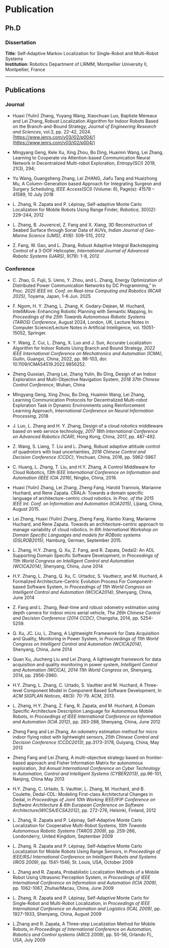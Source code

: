 # Publication

## Ph.D

### Dissertation

**Title**: Self-Adaptive Markov Localization for Single-Robot and Multi-Robot Systems  
**Institution**: Robotics Department of LIRMM, Montpellier University II, Montpellier, France

---

## Publications

### Journal

- Huaxi (Yulin) Zhang, Yuyang Wang, Xiaochuan Luo, Baptiste Mereaux and Lei Zhang, Robust Localization Algorithm for Indoor Robots Based on the Branch-and-Bound Strategy, *Journal of Engineering Research and Sciences*, vol.3, pp. 22-42, 2024. [https://www.jenrs.com/v03/i02/p004/](https://www.jenrs.com/v03/i02/p004/)

- Mingyang Geng, Kele Xu, Xing Zhou, Bo Ding, Huaimin Wang, Lei Zhang, Learning to Cooperate via Attention-based Communication Neural Network in Decentralized Multi-robot Exploration, *Entropy*(SCI) 2019, 21(3), 294;

- Yu Wang, Guangsheng Zhang, Lei ZHANG, Jiafu Tang and Huaizhong Mu, A Column-Generation based Approach for Integrating Surgeon and Surgery Scheduling, *IEEE Access*(SCI) (Volume: 6), Page(s): 41578 – 41589, 10 July 2018

- L. Zhang, R. Zapata and P. Lépinay, Self-adaptive Monte Carlo Localization for Mobile Robots Using Range Finder, *Robotica*, 30(02): 229–244, 2012

- L. Zhang, B. Jouvencel, Z. Fang and X. Xiang, 3D Reconstruction of Seabed Surface through Sonar Data of AUVs, *Indian Journal of Geo-Marine Science (IJMS)*, 41(6): 509-515, 2012

- Z. Fang, W. Gao, and L. Zhang, Robust Adaptive Integral Backstepping Control of a 3-DOF Helicopter, *International Journal of Advanced Robotic Systems (IJARS)*, 9(79): 1-8, 2012

### Conference

- C. Zhao, G. Fujii, S. Ueno, Y. Zhou, and L. Zhang, Energy Optimization of Distributed Power Communication Networks by DC Programming,” in *Proc. 2025 IEEE Int. Conf. on Real-time Computing and Robotics (RCAR 2025)*, Toyama, Japan, 1–6 Jun. 2025

- F. Ngom, H. Y. Zhang, L. Zhang, K. Godary-Dejean, M. Huchard, IntelliMove: Enhancing Robotic Planning with Semantic Mapping, In: *Proceedings of the 25th Towards Autonomous Robotic Systems (TAROS) Conference*, August 2024, London, UK, Lecture Notes in Computer Science/Lecture Notes in Artificial Intelligence, vol. 15051-15052, Springer.

- Y. Wang, Z. Cui, L. Zhang, X. Luo and J. Sun, Accurate Localization Algorithm for Indoor Robots Using Branch and Bound Strategy, *2022 IEEE International Conference on Mechatronics and Automation (ICMA)*, Guilin, Guangxi, China, 2022, pp. 98-103, doi: 10.1109/ICMA54519.2022.9856252.

- Zheng Guoxian, Zhang Lei, Zhang Yulin, Bo Ding, Design of an Indoor Exploration and Multi-Objective Navigation System, *2018 37th Chinese Control Conference*, Wuhan, China

- Mingyang Geng, Xing Zhou, Bo Ding, Huaimin Wang, Lei Zhang, Learning Communication Protocols for Decentralized Multi-robot Exploration Task in Dynamic Environments using Reinforcement Learning Approach, *International Conference on Neural Information Processing*, 2018

- J. Luo, L. Zhang and H. Y. Zhang, Design of a cloud robotics middleware based on web service technology, *2017 18th International Conference on Advanced Robotics (ICAR)*, Hong Kong, China, 2017, pp. 487-492.

- Z. Wang, S. Liang, T. Liu and L. Zhang, Robust adaptive attitude control of quadrotors with load uncertainties, *2016 Chinese Control and Decision Conference (CCDC)*, Yinchuan, China, 2016, pp. 5962-5967.

- C. Huang, L. Zhang, T. Liu, and H.Y. Zhang, A Control Middleware for Cloud Robotics, *13th IEEE International Conference on Information and Automation (IEEE ICIA 2016)*, Ningbo, China, 2016.

- Huaxi (Yulin) Zhang, Lei Zhang, Zheng Fang, Harold Trannois, Marianne Huchard, and Rene Zapata. CRALA: Towards a domain specific language of architecture-centric cloud robotics. In *Proc. of the 2015 IEEE Int. Conf. on Information and Automation (ICIA2015)*, Lijiang, China, August 2015.

- Lei Zhang, Huaxi (Yulin) Zhang, Zheng Fang, Xianbo Xiang, Marianne Huchard, and Rene Zapata. Towards an architecture-centric approach to manage variability of cloud robotics. In *6th International Workshop on Domain Specific Languages and models for ROBotic systems (DSLROB2015)*, Hamburg, German, September 2015.

- L. Zhang, H.Y. Zhang, Q. Xu, Z. Fang, and R. Zapata, Dedal2: An ADL Supporting Domain Specific Software Development, in *Proceedings of 11th World Congress on Intelligent Control and Automation (WCICA2014)*, Shenyang, China, June 2014

- H.Y. Zhang, L. Zhang, Q. Xu, C. Urtadoz, S. Vauttierz, and M. Huchard, A Formalized Architecture-Centric Evolution Process For Component-based Software System, in *Proceedings of 11th World Congress on Intelligent Control and Automation (WCICA2014)*, Shenyang, China, June 2014

- Z. Fang and L. Zhang, Real-time and robust odometry estimation using depth camera for indoor micro aerial vehicle, *The 26th Chinese Control and Decision Conference (2014 CCDC)*, Changsha, 2014, pp. 5254-5259.

- Q. Xu, JC. Liu, L. Zhang, A Lightweight Framework for Data Acquisition and Quality, Monitoring in Power System, in *Proceedings of 11th World Congress on Intelligent Control and Automation (WCICA2014)*, Shenyang, China, June 2014

- Quan Xu, Jiucheng Liu and Lei Zhang, A lightweight framework for data acquisition and quality monitoring in power system, *Intelligent Control and Automation (WCICA), 2014 11th World Congress on*, Shenyang, 2014, pp. 2956-2960.

- H.Y. Zhang, L. Zhang, C. Urtado, S. Vauttier and M. Huchard, A Three-level Component Model in Component Based Software Development, In *ACM SIGPLAN Notices*, 48(3): 70-79. ACM, 2013.

- L. Zhang, H.Y. Zhang, Z. Fang, R. Zapata, and M. Huchard, A Domain Specific Architecture Description Language for Autonomous Mobile Robots, in *Proceedings of IEEE International Conference on Information and Automation (ICIA 2012)*, pp. 283-288, Shenyang, China, June 2012

- Zheng Fang and Lei Zhang, An odometry estimation method for micro indoor flying robot with lightweight sensors, *25th Chinese Control and Decision Conference (CCDC2013)*, pp.3173-3178, Guiyang, China, May 2013

- Zheng Fang and Lei Zhang, A multi-objective strategy based on frontier-based approach and Fisher Information Matrix for autonomous exploration, *3rd Annual International Conference on Cyber Technology in Automation, Control and Intelligent Systems (CYBER2013)*, pp.96-101, Nanjing, China May 2013

- H.Y. Zhang, C. Urtado, S. Vauttier, L. Zhang, M. Huchard, and B. Coulette, Dedal-CDL: Modeling First-class Architectural Changes in Dedal, in *Proceedings of Joint 10th Working IEEE/IFIP Conference on Software Architecture & 6th European Conference on Software Architecture(WICSA/ECSA2012)*, pp. 272-276, Helsinki, Finland, 2012

- L. Zhang, R. Zapata and P. Lépinay, Self-Adaptive Monte Carlo Localization for Cooperative Multi-Robot Systems, *10th Towards Autonomous Robotic Systems (TAROS 2009)*, pp. 259-266, Londonderry, United Kingdom, September 2009

- L. Zhang, R. Zapata and P. Lépinay, Self-Adaptive Monte Carlo Localization for Mobile Robots Using Range Sensors, in *Proceedings of IEEE/RSJ International Conference on Intelligent Robots and Systems (IROS 2009)*, pp. 1541-1546, St. Louis, USA, October 2009

- L. Zhang and R. Zapata, Probabilistic Localization Methods of a Mobile Robot Using Ultrasonic Perception System, in *Proceedings of IEEE International Conference on Information and Automation (ICIA 2009)*, pp. 1062-1067, Zhuhai/Macau, China, June 2009

- L. Zhang, R. Zapata and P. Lépinay, Self-Adaptive Monte Carlo for Single-Robot and Multi-Robot Localization, in *Proceedings of IEEE International Conference on Automation and Logistics (ICAL 2009)*, pp. 1927-1933, Shenyang, China, August 2009

- L.Zhang and R. Zapata, A Three-step Localization Method for Mobile Robots, in *Proceedings of International Conference on Automation, Robotics and Control systems (ARCS 2009)*, pp. 50-56, Orlando FL, USA, July 2009